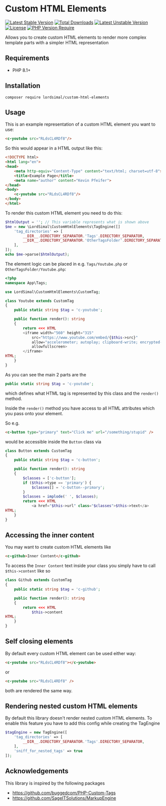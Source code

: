 # Custom HTML Elements

[![Latest Stable Version](http://poser.pugx.org/lordsimal/custom-html-elements/v)](https://packagist.org/packages/lordsimal/custom-html-elements) [![Total Downloads](http://poser.pugx.org/lordsimal/custom-html-elements/downloads)](https://packagist.org/packages/lordsimal/custom-html-elements) [![Latest Unstable Version](http://poser.pugx.org/lordsimal/custom-html-elements/v/unstable)](https://packagist.org/packages/lordsimal/custom-html-elements) [![License](http://poser.pugx.org/lordsimal/custom-html-elements/license)](https://packagist.org/packages/lordsimal/custom-html-elements) [![PHP Version Require](http://poser.pugx.org/lordsimal/custom-html-elements/require/php)](https://packagist.org/packages/lordsimal/custom-html-elements)

Allows you to create custom HTML elements to render more complex template parts with a simpler HTML representation

## Requirements

* PHP 8.1+

## Installation

```shell
composer require lordsimal/custom-html-elements
```

## Usage

This is an example representation of a custom HTML element you want to use:

```html
<c-youtube src="RLdsCL4RDf8"/>
```

So this would appear in a HTML output like this:

```html
<!DOCTYPE html>
<html lang="en">
<head>
    <meta http-equiv="Content-Type" content="text/html; charset=utf-8">
    <title>Example Page</title>
    <meta name="author" content="Kevin Pfeifer">
</head>
<body> 
    <c-youtube src="RLdsCL4RDf8"/>
</body>
</html>
```

To render this custom HTML element you need to do this:

```php
$htmlOutput = ''; // This variable represents what is shown above
$me = new \LordSimal\CustomHtmlElements\TagEngine([]
    'tag_directories' => [
        __DIR__.DIRECTORY_SEPARATOR.'Tags'.DIRECTORY_SEPARATOR,
        __DIR__.DIRECTORY_SEPARATOR.'OtherTagsFolder'.DIRECTORY_SEPARATOR,
    ],
]);
echo $me->parse($htmlOutput);
```

The element logic can be placed in e.g. `Tags/Youtube.php` or `OtherTagsFolder/Youtube.php`:

```php
<?php
namespace App\Tags;

use LordSimal\CustomHtmlElements\CustomTag;

class Youtube extends CustomTag 
{
    public static string $tag = 'c-youtube';

    public function render(): string
    {
        return <<< HTML
        <iframe width="560" height="315" 
            src="https://www.youtube.com/embed/{$this->src}" 
            allow="accelerometer; autoplay; clipboard-write; encrypted-media; gyroscope; picture-in-picture" 
            allowfullscreen>
        </iframe>
HTML;
    }
}
```

As you can see the main 2 parts are the 

```php
public static string $tag = 'c-youtube';
```

which defines what HTML tag is represented by this class and the `render()` method.

Inside the `render()` method you have access to all HTML attributes which you pass onto your element.

So e.g.

```html
<c-button type="primary" text="Click me" url="/something/stupid" />
```

would be accessible inside the `Button` class via

```php
class Button extends CustomTag
{
    public static string $tag = 'c-button';

    public function render(): string
    {
        $classes = ['c-button'];
        if ($this->type == 'primary') {
            $classes[] = 'c-button--primary';
        }
        $classes = implode(' ', $classes);
        return <<< HTML
            <a href="$this->url" class="$classes">$this->text</a>
HTML;
    }
}
```

## Accessing the inner content

You may want to create custom HTML elements like
```html
<c-github>Inner Content</c-github>
```

To access the `Inner Content` text inside your class you simply have to call `$this->content` like so

```php
class Github extends CustomTag
{
    public static string $tag = 'c-github';

    public function render(): string
    {
        return <<< HTML
            $this->content
HTML;
    }
}
```

## Self closing elements

By default every custom HTML element can be used either way:

```html
<c-youtube src="RLdsCL4RDf8"></c-youtube>
```
or
```html
<c-youtube src="RLdsCL4RDf8" />
```

both are rendered the same way.

## Rendering nested custom HTML elements

By default this library doesn't render nested custom HTML elements. To enable this feature you have to add this config while creating the TagEngine

```php
$tagEngine = new TagEngine([
    'tag_directories' => [
        __DIR__.DIRECTORY_SEPARATOR.'Tags'.DIRECTORY_SEPARATOR,
    ],
    'sniff_for_nested_tags' => true
]);
```

## Acknowledgements

This library is inspired by the following packages

* https://github.com/buggedcom/PHP-Custom-Tags
* https://github.com/SageITSolutions/MarkupEngine